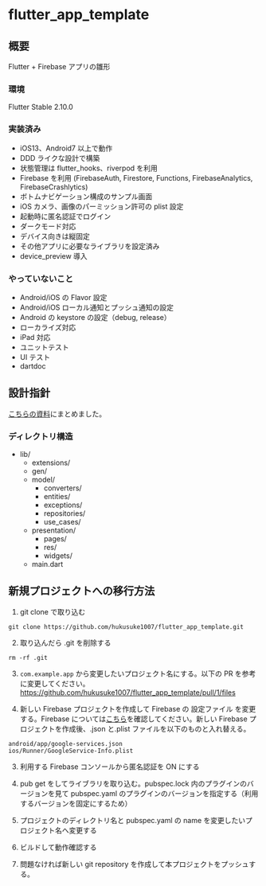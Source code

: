 # flutter_app_template

## 概要

Flutter + Firebase アプリの雛形

### 環境

Flutter Stable 2.10.0

### 実装済み

- iOS13、Android7 以上で動作
- DDD ライクな設計で構築
- 状態管理は flutter_hooks、riverpod を利用
- Firebase を利用 (FirebaseAuth, Firestore, Functions, FirebaseAnalytics, FirebaseCrashlytics)
- ボトムナビゲーション構成のサンプル画面
- iOS カメラ、画像のパーミッション許可の plist 設定
- 起動時に匿名認証でログイン
- ダークモード対応
- デバイス向きは縦固定
- その他アプリに必要なライブラリを設定済み
- device_preview 導入

### やっていないこと

- Android/iOS の Flavor 設定
- Android/iOS ローカル通知とプッシュ通知の設定
- Android の keystore の設定（debug, release）
- ローカライズ対応
- iPad 対応
- ユニットテスト
- UI テスト
- dartdoc

## 設計指針

[こちらの資料](https://docs.google.com/presentation/d/19XERQBG-aWWD7R5NEJCyS8VXSeUL9KTENOe0ChYz_1M)にまとめました。

### ディレクトリ構造

- lib/
  - extensions/
  - gen/
  - model/
    - converters/
    - entities/
    - exceptions/
    - repositories/
    - use_cases/
  - presentation/
    - pages/
    - res/
    - widgets/
  - main.dart

## 新規プロジェクトへの移行方法

1. git clone で取り込む

```
git clone https://github.com/hukusuke1007/flutter_app_template.git
```

2. 取り込んだら .git を削除する

```
rm -rf .git
```

3. `com.example.app` から変更したいプロジェクト名にする。以下の PR を参考に変更してください。
   https://github.com/hukusuke1007/flutter_app_template/pull/1/files

4. 新しい Firebase プロジェクトを作成して Firebase の 設定ファイル を変更する。Firebase については[こちら](https://firebase.flutter.dev/docs/overview)を確認してください。新しい Firebase プロジェクトを作成後、.json と.plist ファイルを以下のものと入れ替える。

```
android/app/google-services.json
ios/Runner/GoogleService-Info.plist
```

3. 利用する Firebase コンソールから匿名認証を ON にする

4. pub get をしてライブラリを取り込む。pubspec.lock 内のプラグインのバージョンを見て pubspec.yaml のプラグインのバージョンを指定する（利用するバージョンを固定にするため）

5. プロジェクトのディレクトリ名と pubspec.yaml の name を変更したいプロジェクト名へ変更する

6. ビルドして動作確認する

7. 問題なければ新しい git repository を作成して本プロジェクトをプッシュする。
